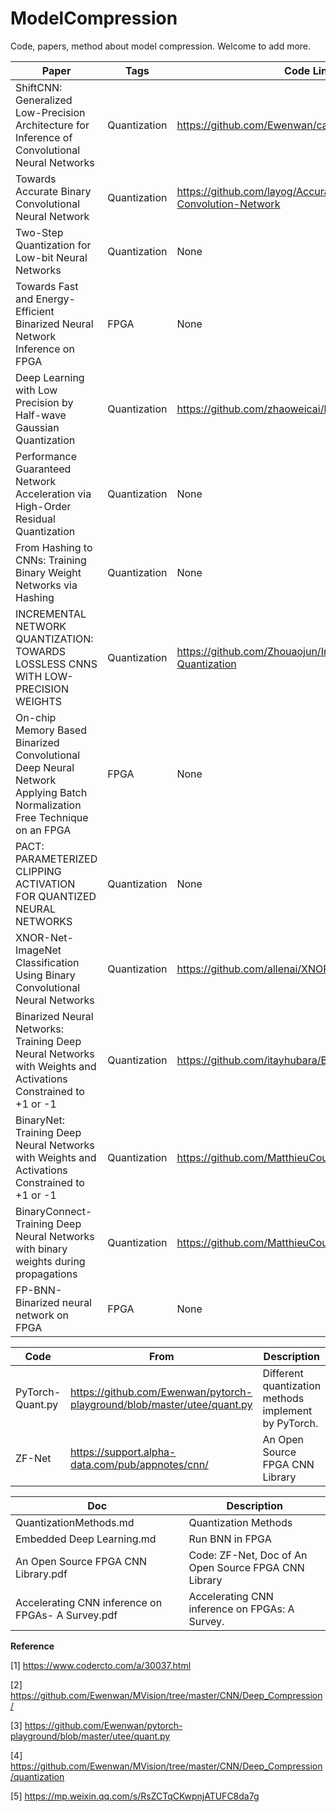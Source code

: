 # ModelCompression


Code, papers, method about model compression. Welcome to add more.

| Paper                                                        | Tags         | Code Link                                                    | Years |
| ------------------------------------------------------------ | ------------ | ------------------------------------------------------------ | ----- |
| ShiftCNN: Generalized Low-Precision Architecture for Inference of Convolutional Neural Networks | Quantization | https://github.com/Ewenwan/caffe-quant-shiftcnn              | 2017  |
| Towards Accurate Binary Convolutional Neural Network         | Quantization | https://github.com/layog/Accurate-Binary-Convolution-Network | 2017  |
| Two-Step Quantization for Low-bit Neural Networks            | Quantization | None                                                         | 2018  |
| Towards Fast and Energy-Efficient Binarized Neural Network Inference on FPGA | FPGA         | None                                                         | 2018  |
| Deep Learning with Low Precision by Half-wave Gaussian Quantization | Quantization | https://github.com/zhaoweicai/hwgq                           | 2017  |
| Performance Guaranteed Network Acceleration via High-Order Residual Quantization | Quantization | None                                                         | 2017  |
| From Hashing to CNNs: Training Binary Weight Networks via Hashing | Quantization | None                                                         | 2017  |
| INCREMENTAL NETWORK QUANTIZATION: TOWARDS LOSSLESS CNNS WITH LOW-PRECISION WEIGHTS | Quantization | https://github.com/Zhouaojun/Incremental-Network-Quantization | 2017  |
| On-chip Memory Based Binarized Convolutional Deep Neural Network Applying Batch Normalization Free Technique on an FPGA | FPGA         | None                                                         | 2017  |
| PACT: PARAMETERIZED CLIPPING ACTIVATION FOR QUANTIZED NEURAL NETWORKS | Quantization | None                                                         | 2018  |
| XNOR-Net- ImageNet Classification Using Binary Convolutional Neural Networks | Quantization | https://github.com/allenai/XNOR-Net                          | 2016  |
| Binarized Neural Networks: Training Deep Neural Networks with Weights and Activations Constrained to +1 or -1 | Quantization | https://github.com/itayhubara/BinaryNet                      | 2016  |
| BinaryNet: Training Deep Neural Networks with Weights and Activations Constrained to +1 or -1 | Quantization | https://github.com/MatthieuCourbariaux/BinaryNet             | 2016  |
| BinaryConnect- Training Deep Neural Networks with binary weights during propagations | Quantization | https://github.com/MatthieuCourbariaux/BinaryConnect         | 2016  |
| FP-BNN- Binarized neural network on FPGA                     | FPGA         | None                                                         | 2017  |


| Code             | From                                                         | Description                                          |
| ---------------- | ------------------------------------------------------------ | ---------------------------------------------------- |
| PyTorch-Quant.py | https://github.com/Ewenwan/pytorch-playground/blob/master/utee/quant.py | Different quantization methods implement by PyTorch. |
| ZF-Net           | https://support.alpha-data.com/pub/appnotes/cnn/             | An Open Source FPGA CNN Library                      |

| Doc                                               | Description                                          |
| ------------------------------------------------- | ---------------------------------------------------- |
| QuantizationMethods.md                            | Quantization Methods                                 |
| Embedded Deep Learning.md                         | Run BNN in FPGA                                      |
| An Open Source FPGA CNN Library.pdf               | Code: ZF-Net, Doc of An Open Source FPGA CNN Library |
| Accelerating CNN inference on FPGAs- A Survey.pdf | Accelerating CNN inference on FPGAs: A Survey.       |

**Reference** 

[1] https://www.codercto.com/a/30037.html

[2] https://github.com/Ewenwan/MVision/tree/master/CNN/Deep_Compression/

[3] https://github.com/Ewenwan/pytorch-playground/blob/master/utee/quant.py

[4] https://github.com/Ewenwan/MVision/tree/master/CNN/Deep_Compression/quantization

[5] https://mp.weixin.qq.com/s/RsZCTqCKwpnjATUFC8da7g